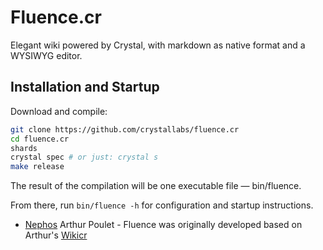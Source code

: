 # Fluence.cr

Elegant wiki powered by Crystal, with markdown as native format and a WYSIWYG editor.

## Installation and Startup

Download and compile:

```bash
git clone https://github.com/crystallabs/fluence.cr
cd fluence.cr
shards
crystal spec # or just: crystal s
make release
```

The result of the compilation will be one executable file &mdash; bin/fluence.

From there, run `bin/fluence -h` for configuration and startup instructions.

- [Nephos](https://github.com/Nephos) Arthur Poulet - Fluence was originally developed based on Arthur's [Wikicr](https://github.com/Nephos/wikicr)
